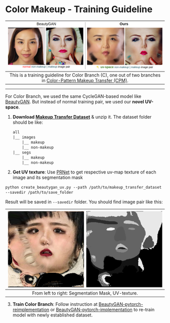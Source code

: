 # Color Makeup - Training Guideline

| ![color-makeup.png](../imgs/color-makeup.png) | 
|:--:| 
| This is a training guideline for Color Branch (C), one out of two branches in [Color-Pattern Makeup Transfer (CPM)](../README.md).|

---

For Color Branch, we used the same CycleGAN-based model like [BeautyGAN](liusi-group.com/pdf/BeautyGAN-camera-ready_2.pdf).
But instead of normal training pair, we used our **novel UV-space**.

1. **Download [Makeup Transfer Dataset](http://liusi-group.com/projects/BeautyGAN)** & unzip it. The dataset folder should be like:

	```
	all
	|__ images
		|__ makeup
		|__ non-makeup
	|__ segs
		|__ makeup
		|__ non-makeup
	```

2. **Get UV texture**: Use [PRNet](https://github.com/YadiraF/PRNet) to get respective uv-map texture of each image and its segmentation mask


```
python create_beautygan_uv.py --path /path/to/makeup_transfer_dataset --savedir /path/to/save_folder
```

Result will be saved in `--savedir` folder. You should find image pair like this:

| ![sample.png](sample.png) | 
|:--:| 
| From left to right: Segmentation Mask, UV-texture.|

3. **Train Color Branch**: Follow instruction at [BeautyGAN-pytorch-reimplementation](https://github.com/thaoshibe/BeautyGAN-PyTorch-reimplementation) or [BeautyGAN-pytorch-implementation](https://github.com/wtjiang98/BeautyGAN_pytorch) to re-train model with newly established dataset.